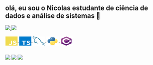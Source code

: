 ## olá, eu sou o Nicolas estudante de ciência de dados e análise de sistemas 🦈

<div>
<a href="https://github.com/prkzio">
<img height="180em" src="https://github-readme-stats.vercel.app/api?username=prkzio&show_icons=true&theme=react&include_all_commits=true&layout=compact&count_private=true">
<img height="180em" src="https://github-readme-stats.vercel.app/api/top-langs/?username=prkzio&layout=compact&card_width=16&theme=react"> 
</div>

<div style="display: inline_block"><br>
<img align="center" alt="Nicolas-Js" height="30" width="40" src="https://raw.githubusercontent.com/devicons/devicon/master/icons/javascript/javascript-plain.svg">
<img align="center" alt="Nicolas-Ts" height="30" width="40" src="https://raw.githubusercontent.com/devicons/devicon/master/icons/typescript/typescript-plain.svg">
<img align="center" alt="Rafa-SQL" height="30" width="40" src="https://raw.githubusercontent.com/devicons/devicon/master/icons/mysql/mysql-original.svg">
<img align="center" alt="Nicolas-Python" height="30" width="40" src="https://raw.githubusercontent.com/devicons/devicon/master/icons/python/python-original.svg">
<img align="center" alt="Nicolas-Csharp" height="30" width="40" src="https://raw.githubusercontent.com/devicons/devicon/master/icons/csharp/csharp-original.svg">
</div>

##

<div>
<a href="https://x.com/ssweetina" target="_blank"><img src="https://img.shields.io/badge/Twitter-1DA1F2?style=for-the-badge&logo=x&logoColor=white" target="_blank"></a> 
<a href = "mailto:nicolasdelucca.work@gmail.com"><img src="https://img.shields.io/badge/-Gmail-%23333?style=for-the-badge&logo=gmail&logoColor=white" target="_blank"></a>
<a href="https://www.linkedin.com/in/nicolas-de-lucca" target="_blank"><img src="https://img.shields.io/badge/-LinkedIn-%230077B5?style=for-the-badge&logo=linkedin&logoColor=white" target="_blank"></a> 
</div>

